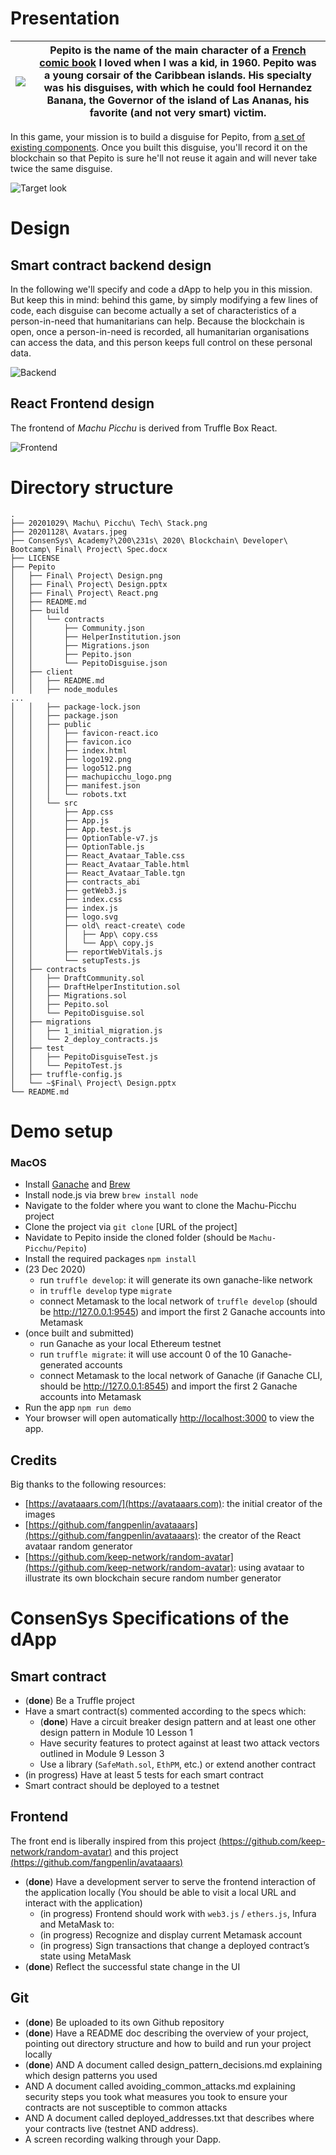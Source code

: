 
# Presentation
|![](https://upload.wikimedia.org/wikipedia/en/9/93/Pepito_Bottaro.jpg)|Pepito is the name of the main character of a [French comic book](https://en.wikipedia.org/wiki/Pepito_(comics)) I loved when I was a kid, in 1960. Pepito was a young corsair of the Caribbean islands. His specialty was his disguises, with which he could fool Hernandez Banana, the Governor of the island of Las Ananas, his favorite (and not very smart) victim. |
|-------|---------|


In this game, your mission is to build a disguise for Pepito, from [a set of existing components](https://avataaars.com/). Once you built this disguise, you'll record it on the blockchain so that Pepito is sure he'll not reuse it again and will never take twice the same disguise.

![Target look](https://github.com/kvutien/Machu-Picchu/blob/main/20201128%20Avatars.jpeg)

# Design
## Smart contract backend design
In the following we'll specify and code a dApp to help you in this mission. But keep this in mind: behind this game, by simply modifying a few lines of code, each disguise can become actually a set of characteristics of a person-in-need that humanitarians can help. Because the blockchain is open, once a person-in-need is recorded, all humanitarian organisations can access the data, and this person keeps full control on these personal data.

![Backend](https://github.com/kvutien/Machu-Picchu/blob/main/Pepito/Final%20Project%20Design.png)

## React Frontend design
The frontend of _Machu Picchu_ is derived from Truffle Box React.

![Frontend](https://github.com/kvutien/Machu-Picchu/blob/main/Pepito/Final%20Project%20React.png)

# Directory structure
```
.
├── 20201029\ Machu\ Picchu\ Tech\ Stack.png
├── 20201128\ Avatars.jpeg
├── ConsenSys\ Academy?\200\231s\ 2020\ Blockchain\ Developer\ Bootcamp\ Final\ Project\ Spec.docx
├── LICENSE
├── Pepito
│   ├── Final\ Project\ Design.png
│   ├── Final\ Project\ Design.pptx
│   ├── Final\ Project\ React.png
│   ├── README.md
│   ├── build
│   │   └── contracts
│   │       ├── Community.json
│   │       ├── HelperInstitution.json
│   │       ├── Migrations.json
│   │       ├── Pepito.json
│   │       └── PepitoDisguise.json
│   ├── client
│   │   ├── README.md
│   │   ├── node_modules
...
│   │   ├── package-lock.json
│   │   ├── package.json
│   │   ├── public
│   │   │   ├── favicon-react.ico
│   │   │   ├── favicon.ico
│   │   │   ├── index.html
│   │   │   ├── logo192.png
│   │   │   ├── logo512.png
│   │   │   ├── machupicchu_logo.png
│   │   │   ├── manifest.json
│   │   │   └── robots.txt
│   │   └── src
│   │       ├── App.css
│   │       ├── App.js
│   │       ├── App.test.js
│   │       ├── OptionTable-v7.js
│   │       ├── OptionTable.js
│   │       ├── React_Avataar_Table.css
│   │       ├── React_Avataar_Table.html
│   │       ├── React_Avataar_Table.tgn
│   │       ├── contracts_abi
│   │       ├── getWeb3.js
│   │       ├── index.css
│   │       ├── index.js
│   │       ├── logo.svg
│   │       ├── old\ react-create\ code
│   │       │   ├── App\ copy.css
│   │       │   └── App\ copy.js
│   │       ├── reportWebVitals.js
│   │       └── setupTests.js
│   ├── contracts
│   │   ├── DraftCommunity.sol
│   │   ├── DraftHelperInstitution.sol
│   │   ├── Migrations.sol
│   │   ├── Pepito.sol
│   │   └── PepitoDisguise.sol
│   ├── migrations
│   │   ├── 1_initial_migration.js
│   │   └── 2_deploy_contracts.js
│   ├── test
│   │   ├── PepitoDisguiseTest.js
│   │   └── PepitoTest.js
│   ├── truffle-config.js
│   └── ~$Final\ Project\ Design.pptx
└── README.md
```

# Demo setup

### MacOS

* Install [Ganache](https://github.com/trufflesuite/ganache/releases/download/v1.2.1/Ganache-1.2.1-mac.zip) and [Brew](https://brew.sh/)
* Install node.js via brew `brew install node`
* Navigate to the folder where you want to clone the Machu-Picchu project
* Clone the project via `git clone` [URL of the project]
* Navidate to Pepito inside the cloned folder (should be `Machu-Picchu/Pepito`)
* Install the required packages `npm install`
* (23 Dec 2020) 
  * run `truffle develop`: it will generate its own ganache-like network
  * in `truffle develop` type `migrate`
  * connect Metamask to the local network of `truffle develop` (should be http://127.0.0.1:9545) and import the first 2 Ganache accounts into Metamask
* (once built and submitted)
  * run Ganache as your local Ethereum testnet
  * run `truffle migrate`: it will use account 0 of the 10 Ganache-generated accounts
  * connect Metamask to the local network of Ganache (if Ganache CLI, should be http://127.0.0.1:8545) and import the first 2 Ganache accounts into Metamask
* Run the app `npm run demo`
* Your browser will open automatically [http://localhost:3000](http://localhost:3000) to view the app.

## Credits
Big thanks to the following resources:

* [https://avataaars.com/](https://avataaars.com): the initial creator of the images
* [https://github.com/fangpenlin/avataaars](https://github.com/fangpenlin/avataaars): the creator of the React avataar random generator
* [https://github.com/keep-network/random-avatar](https://github.com/keep-network/random-avatar): using avataar to illustrate its own blockchain secure random number generator 


# ConsenSys Specifications of the dApp
## Smart contract
* (**done**) Be a Truffle project
* Have a smart contract(s) commented according to the specs which:
  + (**done**) Have a circuit breaker design pattern and at least one other design pattern in Module 10 Lesson 1
  + Have security features to protect against at least two attack vectors outlined in Module 9 Lesson 3
  + Use a library (`SafeMath.sol`, `EthPM`, etc.) or extend another contract
* (in progress) Have at least 5 tests for each smart contract
* Smart contract should be deployed to a testnet

## Frontend

The front end is liberally inspired from this project [(https://github.com/keep-network/random-avatar)](https://github.com/keep-network/random-avatar) and this project [(https://github.com/fangpenlin/avataaars)](https://github.com/fangpenlin/avataaars)
* (**done**) Have a development server to serve the frontend interaction of the application locally (You should be able to visit a local URL and interact with the application)
  +	(in progress) Frontend should work with `web3.js` / `ethers.js`, Infura and MetaMask to: 
  +	(in progress) Recognize and display current Metamask account
  +	(in progress) Sign transactions that change a deployed contract’s state using MetaMask
*	(**done**) Reflect the successful state change in the UI

## Git
*	(**done**) Be uploaded to its own Github repository
*	(**done**) Have a README doc describing the overview of your project, pointing out directory structure and how to build and run your project locally  
*	(**done**) AND A document called design_pattern_decisions.md explaining which design patterns you used
*	AND A document called avoiding_common_attacks.md explaining security steps you took what measures you took to ensure your contracts are not susceptible to common attacks
*	AND A document called deployed_addresses.txt that describes where your contracts live (testnet AND address).
*	A screen recording walking through your Dapp.

